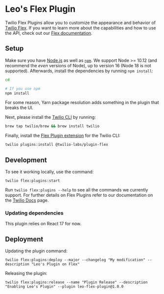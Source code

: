 # Leo's Flex Plugin

Twilio Flex Plugins allow you to customize the appearance and behavior of [Twilio Flex](https://www.twilio.com/flex). If you want to learn more about the capabilities and how to use the API, check out our [Flex documentation](https://www.twilio.com/docs/flex).

## Setup

Make sure you have [Node.js](https://nodejs.org) as well as [`npm`](https://npmjs.com). We support Node >= 10.12 (and recommend the _even_ versions of Node), up to version 16 (Node 18 is not supported). Afterwards, install the dependencies by running `npm install`:

```bash
cd 

# If you use npm
npm install
```

For some reason, Yarn package resolution adds something in the plugin that breaks the UI. 

Next, please install the [Twilio CLI](https://www.twilio.com/docs/twilio-cli/quickstart) by running:

```bash
brew tap twilio/brew && brew install twilio
```

Finally, install the [Flex Plugin extension](https://github.com/twilio-labs/plugin-flex/tree/v1-beta) for the Twilio CLI:

```bash
twilio plugins:install @twilio-labs/plugin-flex
```

## Development

To see it working locally, use the command:

```
twilio flex:plugins:start
```

Run `twilio flex:plugins --help` to see all the commands we currently support. For further details on Flex Plugins refer to our documentation on the [Twilio Docs](https://www.twilio.com/docs/flex/developer/plugins/cli) page.

### Updating dependencies

This plugin relies on React 17 for now. 

## Deployment

Updating the plugin command:

```
twilio flex:plugins:deploy --major --changelog "My modification" --description "Leo's Plugin on Flex"
```

Releasing the plugin:

```
twilio flex:plugins:release --name "Plugin Release" --description "Enabling Leo's Plugin" --plugin leo-flex-plugin@1.0.0
```
